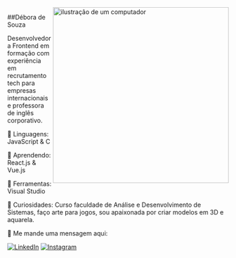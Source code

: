 <img src="computador_3D.PNG" alt="ilustração de um computador" min-width="400px" max-width="400px" width="400px" align="right">

##Débora de Souza

<p align="left"> 
  Desenvolvedora Frontend em formação com experiência em recrutamento tech para empresas internacionais e professora de inglês corporativo.
</p>

<p align="left">
  🦄 Linguagens: JavaScript & C
</p>

<p align="left">
  🌱 Aprendendo: React.js & Vue.js
</p>

<p align="left">
  💼 Ferramentas: Visual Studio
</p>

<p align="left">
  🖖 Curiosidades: Curso faculdade de Análise e Desenvolvimento de Sistemas, faço arte para jogos, sou apaixonada por criar modelos em 3D e aquarela. 
</p>

<p align="left">
  💌 Me mande uma mensagem aqui: 
</p>

<p align="left">
  <a href="#" title="LinkedIn">
  <img src="https://img.shields.io/badge/-Linkedin-0e76a8?style=flat-square&logo=Linkedin&logoColor=white&link=https://www.linkedin.com/in/deboradevsouza/" alt="LinkedIn"/></a>  
  <a href="#" title="Instagram">
  <img src="https://img.shields.io/badge/-Instagram-DF0174?style=flat-square&labelColor=DF0174&logo=instagram&logoColor=white&link=https://www.instagram.com/deborasouzart/" alt="Instagram"/></a>
</p>
